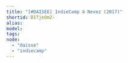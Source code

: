 ```yaml
---
title: "[#DAISEE] IndieCamp à Nevez (2017)"
shortid: B1TjeQmZ-
alias:
model:
tags:
node: 
  - "daisse"
  - "indiecamp"
---
```

